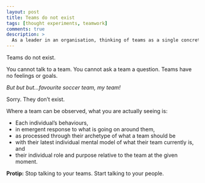 ```yaml
---
layout: post
title: Teams do not exist
tags: [thought experiments, teamwork]
comments: true
description: >
  As a leader in an organisation, thinking of teams as a single concrete entity leads to cognitive biases and blind spots that can prevent us choosing options that get the results we and the people in our teams would like to achieve
---
```


Teams do not exist. 

You cannot talk to a team. You cannot ask a team a question. Teams have no feelings or goals. 

*But but but…favourite soccer team, my team!*

Sorry. They don’t exist.

Where a team can be observed, what you are actually seeing is:

* Each individual’s behaviours, 
* in emergent response to what is going on around them, 
* as processed through their archetype of what a team should be
* with their latest individual mental model of what their team currently is, and 
* their individual role and purpose relative to the team at the given moment.



**Protip:** Stop talking to your teams. Start talking to your people.

